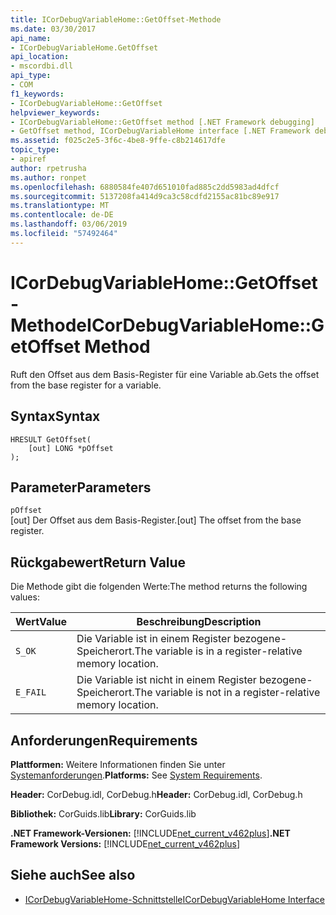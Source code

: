 ```yaml
---
title: ICorDebugVariableHome::GetOffset-Methode
ms.date: 03/30/2017
api_name:
- ICorDebugVariableHome.GetOffset
api_location:
- mscordbi.dll
api_type:
- COM
f1_keywords:
- ICorDebugVariableHome::GetOffset
helpviewer_keywords:
- ICorDebugVariableHome::GetOffset method [.NET Framework debugging]
- GetOffset method, ICorDebugVariableHome interface [.NET Framework debugging]
ms.assetid: f025c2e5-3f6c-4be8-9ffe-c8b214617dfe
topic_type:
- apiref
author: rpetrusha
ms.author: ronpet
ms.openlocfilehash: 6880584fe407d651010fad885c2dd5983ad4dfcf
ms.sourcegitcommit: 5137208fa414d9ca3c58cdfd2155ac81bc89e917
ms.translationtype: MT
ms.contentlocale: de-DE
ms.lasthandoff: 03/06/2019
ms.locfileid: "57492464"
---
```

# <a name="icordebugvariablehomegetoffset-method"></a><span data-ttu-id="0c099-102">ICorDebugVariableHome::GetOffset-Methode</span><span class="sxs-lookup"><span data-stu-id="0c099-102">ICorDebugVariableHome::GetOffset Method</span></span>
<span data-ttu-id="0c099-103">Ruft den Offset aus dem Basis-Register für eine Variable ab.</span><span class="sxs-lookup"><span data-stu-id="0c099-103">Gets the offset from the base register for a variable.</span></span>  
  
## <a name="syntax"></a><span data-ttu-id="0c099-104">Syntax</span><span class="sxs-lookup"><span data-stu-id="0c099-104">Syntax</span></span>  
  
```  
HRESULT GetOffset(  
    [out] LONG *pOffset  
);  
```  
  
## <a name="parameters"></a><span data-ttu-id="0c099-105">Parameter</span><span class="sxs-lookup"><span data-stu-id="0c099-105">Parameters</span></span>  
 `pOffset`  
 <span data-ttu-id="0c099-106">[out] Der Offset aus dem Basis-Register.</span><span class="sxs-lookup"><span data-stu-id="0c099-106">[out] The offset from the base register.</span></span>  
  
## <a name="return-value"></a><span data-ttu-id="0c099-107">Rückgabewert</span><span class="sxs-lookup"><span data-stu-id="0c099-107">Return Value</span></span>  
 <span data-ttu-id="0c099-108">Die Methode gibt die folgenden Werte:</span><span class="sxs-lookup"><span data-stu-id="0c099-108">The method returns the following values:</span></span>  
  
|<span data-ttu-id="0c099-109">Wert</span><span class="sxs-lookup"><span data-stu-id="0c099-109">Value</span></span>|<span data-ttu-id="0c099-110">Beschreibung</span><span class="sxs-lookup"><span data-stu-id="0c099-110">Description</span></span>|  
|-----------|-----------------|  
|`S_OK`|<span data-ttu-id="0c099-111">Die Variable ist in einem Register bezogene-Speicherort.</span><span class="sxs-lookup"><span data-stu-id="0c099-111">The variable is in a register-relative memory location.</span></span>|  
|`E_FAIL`|<span data-ttu-id="0c099-112">Die Variable ist nicht in einem Register bezogene-Speicherort.</span><span class="sxs-lookup"><span data-stu-id="0c099-112">The variable is not in a register-relative memory location.</span></span>|  
  
## <a name="requirements"></a><span data-ttu-id="0c099-113">Anforderungen</span><span class="sxs-lookup"><span data-stu-id="0c099-113">Requirements</span></span>  
 <span data-ttu-id="0c099-114">**Plattformen:** Weitere Informationen finden Sie unter [Systemanforderungen](../../../../docs/framework/get-started/system-requirements.md).</span><span class="sxs-lookup"><span data-stu-id="0c099-114">**Platforms:** See [System Requirements](../../../../docs/framework/get-started/system-requirements.md).</span></span>  
  
 <span data-ttu-id="0c099-115">**Header:** CorDebug.idl, CorDebug.h</span><span class="sxs-lookup"><span data-stu-id="0c099-115">**Header:** CorDebug.idl, CorDebug.h</span></span>  
  
 <span data-ttu-id="0c099-116">**Bibliothek:** CorGuids.lib</span><span class="sxs-lookup"><span data-stu-id="0c099-116">**Library:** CorGuids.lib</span></span>  
  
 <span data-ttu-id="0c099-117">**.NET Framework-Versionen:** [!INCLUDE[net_current_v462plus](../../../../includes/net-current-v462plus-md.md)]</span><span class="sxs-lookup"><span data-stu-id="0c099-117">**.NET Framework Versions:** [!INCLUDE[net_current_v462plus](../../../../includes/net-current-v462plus-md.md)]</span></span>  
  
## <a name="see-also"></a><span data-ttu-id="0c099-118">Siehe auch</span><span class="sxs-lookup"><span data-stu-id="0c099-118">See also</span></span>
- [<span data-ttu-id="0c099-119">ICorDebugVariableHome-Schnittstelle</span><span class="sxs-lookup"><span data-stu-id="0c099-119">ICorDebugVariableHome Interface</span></span>](../../../../docs/framework/unmanaged-api/debugging/icordebugvariablehome-interface.md)
